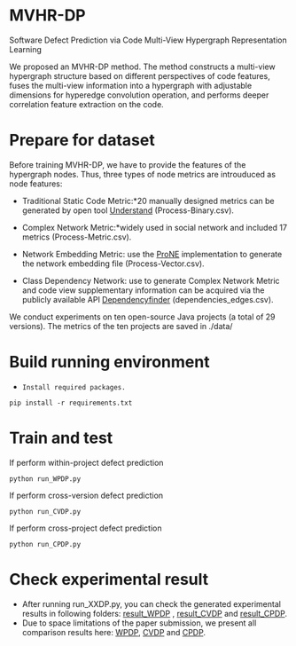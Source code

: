 # MVHR-DP

Software Defect Prediction via Code Multi-View Hypergraph Representation Learning

We proposed an MVHR-DP method. The method constructs a multi-view hypergraph structure based on different perspectives of code features, fuses the multi-view information into a hypergraph with adjustable dimensions for hyperedge convolution operation, and performs deeper correlation feature extraction on the code.

# Prepare for dataset

Before training MVHR-DP, we have to provide the features of the hypergraph nodes. Thus, three types of node metrics are introuduced as node features:

- Traditional Static Code Metric:*20 manually designed metrics can be generated by open tool  [Understand]( https://scitools.com) (Process-Binary.csv).

- Complex Network Metric:*widely used in social network and included 17 metrics (Process-Metric.csv).

- Network Embedding Metric: use the [ProNE](https://github.com/THUDM/ProNE) implementation to generate the network embedding file (Process-Vector.csv).

- Class Dependency Network: use to generate Complex Network Metric and code view supplementary information can be acquired via the publicly available API [Dependencyfinder](https://depfind.sourceforge.io/) (dependencies_edges.csv).

We conduct experiments on ten open-source Java projects (a total of 29 versions). The metrics of the ten projects are saved in ./data/

# Build running environment

- `Install required packages.`

```
pip install -r requirements.txt
```

# Train and test

If perform within-project defect prediction
```
python run_WPDP.py
```

If perform cross-version defect prediction
```
python run_CVDP.py
```

If perform cross-project defect prediction
```
python run_CPDP.py
```


# Check experimental result

- After running run_XXDP.py, you can check the generated experimental results in following folders: [result_WPDP](https://github.com/insoft-lab/MVHR-DP/tree/main/results_WPDP) , [result_CVDP](https://github.com/insoft-lab/MVHR-DP/tree/main/results_CVDP) and [result_CPDP](https://github.com/insoft-lab/MVHR-DP/tree/main/results_CPDP).
- Due to space limitations of the paper submission, we present all comparison results here: [WPDP](https://github.com/insoft-lab/MVHR-DP/blob/main/results_comparison/WPDP.pdf), [CVDP](https://github.com/insoft-lab/MVHR-DP/blob/main/results_comparison/CVDP.pdf) and [CPDP](https://github.com/insoft-lab/MVHR-DP/blob/main/results_comparison/CPDP.pdf).
